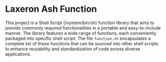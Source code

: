 # Laxeron Ash Function

This project is a Shell Script (/system/bin/sh) function library that aims to provide commonly required
functionalities in a portable and easy-to-include manner. The library features a wide range of
functions, each conveniently packaged into specific shell script. The file `function.sh`
encapsulates a complete list of these functions that can be sourced into other shell scripts to
enhance reusability and standardization of code across diverse applications.

